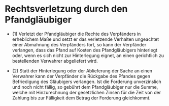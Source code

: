 # Rechtsverletzung durch den Pfandgläubiger

- (1) Verletzt der Pfandgläubiger die Rechte des Verpfänders in erheblichem Maße und setzt er das verletzende Verhalten ungeachtet einer Abmahnung des Verpfänders fort, so kann der Verpfänder verlangen, dass das Pfand auf Kosten des Pfandgläubigers hinterlegt oder, wenn es sich nicht zur Hinterlegung eignet, an einen gerichtlich zu bestellenden Verwahrer abgeliefert wird.

- (2) Statt der Hinterlegung oder der Ablieferung der Sache an einen Verwahrer kann der Verpfänder die Rückgabe des Pfandes gegen Befriedigung des Gläubigers verlangen. Ist die Forderung unverzinslich und noch nicht fällig, so gebührt dem Pfandgläubiger nur die Summe, welche mit Hinzurechnung der gesetzlichen Zinsen für die Zeit von der Zahlung bis zur Fälligkeit dem Betrag der Forderung gleichkommt.

